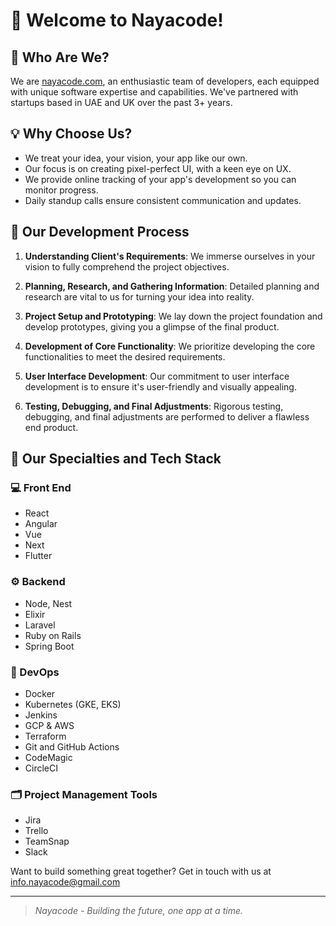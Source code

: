 # 🚀 Welcome to Nayacode!

## 👥 Who Are We?

We are [nayacode.com](http://nayacode.com/), an enthusiastic team of developers, each equipped with unique software expertise and capabilities. We've partnered with startups based in UAE and UK over the past 3+ years.

## 💡 Why Choose Us?

- We treat your idea, your vision, your app like our own.
- Our focus is on creating pixel-perfect UI, with a keen eye on UX.
- We provide online tracking of your app's development so you can monitor progress.
- Daily standup calls ensure consistent communication and updates.

## 🔄 Our Development Process

1. **Understanding Client's Requirements**: We immerse ourselves in your vision to fully comprehend the project objectives.

2. **Planning, Research, and Gathering Information**: Detailed planning and research are vital to us for turning your idea into reality.

3. **Project Setup and Prototyping**: We lay down the project foundation and develop prototypes, giving you a glimpse of the final product.

4. **Development of Core Functionality**: We prioritize developing the core functionalities to meet the desired requirements.

5. **User Interface Development**: Our commitment to user interface development is to ensure it's user-friendly and visually appealing.

6. **Testing, Debugging, and Final Adjustments**: Rigorous testing, debugging, and final adjustments are performed to deliver a flawless end product.

## 💼 Our Specialties and Tech Stack

### 💻 Front End
- React
- Angular
- Vue
- Next
- Flutter

### ⚙️ Backend
- Node, Nest
- Elixir
- Laravel
- Ruby on Rails
- Spring Boot

### 🔧 DevOps
- Docker
- Kubernetes (GKE, EKS)
- Jenkins
- GCP & AWS
- Terraform
- Git and GitHub Actions
- CodeMagic
- CircleCI

### 🗂️ Project Management Tools
- Jira
- Trello
- TeamSnap
- Slack

Want to build something great together? Get in touch with us at info.nayacode@gmail.com

---

> *Nayacode - Building the future, one app at a time.*

